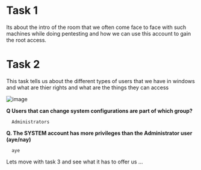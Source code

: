 # Task 1
Its about the intro of the room that we often come face to face with such machines while doing pentesting and how we can use this account to gain the root access.

# Task 2

This task tells us about the different types of users that we have in windows and what are thier rights and what are the things they can access


![image](https://github.com/Anirudh-Saxena/Windows-Privilege-Escalation-WriteUP/assets/73027020/7e292d48-40cc-497b-ba04-42d38f66d0cf)


**Q Users that can change system configurations are part of which group?**

      Administrators

**Q. The SYSTEM account has more privileges than the Administrator user (aye/nay)**

      aye


Lets move with task 3 and see what it has to offer us ...
